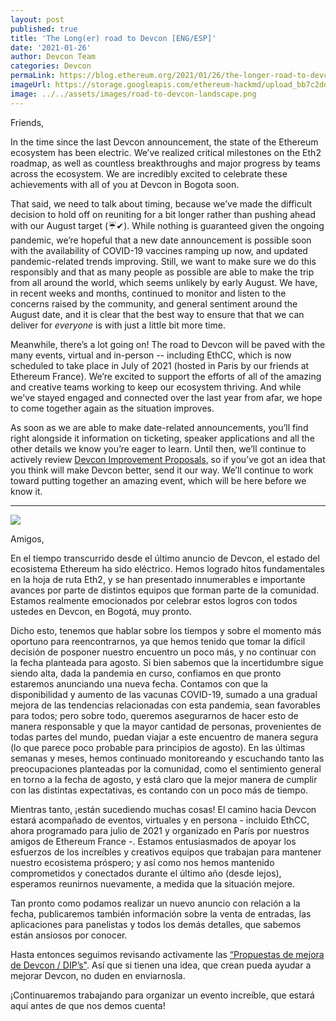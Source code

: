 ```yaml
---
layout: post
published: true
title: 'The Long(er) road to Devcon [ENG/ESP]'
date: '2021-01-26'
author: Devcon Team
categories: Devcon
permaLink: https://blog.ethereum.org/2021/01/26/the-longer-road-to-devcon/
imageUrl: https://storage.googleapis.com/ethereum-hackmd/upload_bb7c2ddd6e5013d15f762229fa168f5f.png
image: ../../assets/images/road-to-devcon-landscape.png
---
```


Friends,

In the time since the last Devcon announcement, the state of the Ethereum ecosystem has been electric. We’ve realized critical milestones on the Eth2 roadmap, as well as countless breakthroughs and major progress by teams across the ecosystem. We are incredibly excited to celebrate these achievements with all of you at Devcon in Bogota soon.

That said, we need to talk about timing, because we’ve made the difficult decision to hold off on reuniting for a bit longer rather than pushing ahead with our August target (☔️✔). While nothing is guaranteed given the ongoing pandemic, we’re hopeful that a new date announcement is possible soon with the availability of COVID-19 vaccines ramping up now, and updated pandemic-related trends improving. Still, we want to make sure we do this responsibly and that as many people as possible are able to make the trip from all around the world, which seems unlikely by early August. We have, in recent weeks and months, continued to monitor and listen to the concerns raised by the community, and general sentiment around the August date, and it is clear that the best way to ensure that that we can deliver for _everyone_ is with just a little bit more time.

Meanwhile, there’s a lot going on! The road to Devcon will be paved with the many events, virtual and in-person -- including EthCC, which is now scheduled to take place in July of 2021 (hosted in Paris by our friends at Ethereum France). We’re excited to support the efforts of all of the amazing and creative teams working to keep our ecosystem thriving. And while we've stayed engaged and connected over the last year from afar, we hope to come together again as the situation improves.

As soon as we are able to make date-related announcements, you’ll find right alongside it information on ticketing, speaker applications and all the other details we know you’re eager to learn. Until then, we’ll continue to actively review [Devcon Improvement Proposals](https://github.com/efdevcon/DIPs), so if you’ve got an idea that you think will make Devcon better, send it our way. We’ll continue to work toward putting together an amazing event, which will be here before we know it.

---

![](https://storage.googleapis.com/ethereum-hackmd/upload_bb7c2ddd6e5013d15f762229fa168f5f.png)

Amigos,

En el tiempo transcurrido desde el último anuncio de Devcon, el estado del ecosistema Ethereum ha sido eléctrico. Hemos logrado hitos fundamentales en la hoja de ruta Eth2, y se han presentado innumerables e importante avances por parte de distintos equipos que forman parte de la comunidad. Estamos realmente emocionados por celebrar estos logros con todos ustedes en Devcon, en Bogotá, muy pronto.

Dicho esto, tenemos que hablar sobre los tiempos y sobre el momento más oportuno para reencontrarnos, ya que hemos tenido que tomar la difícil decisión de posponer nuestro encuentro un poco más, y no continuar con la fecha planteada para agosto. Si bien sabemos que la incertidumbre sigue siendo alta, dada la pandemia en curso, confiamos en que pronto estaremos anunciando una nueva fecha. Contamos con que la disponibilidad y aumento de las vacunas COVID-19, sumado a una gradual mejora de las tendencias relacionadas con esta pandemia, sean favorables para todos; pero sobre todo, queremos asegurarnos de hacer esto de manera responsable y que la mayor cantidad de personas, provenientes de todas partes del mundo, puedan viajar a este encuentro de manera segura (lo que parece poco probable para principios de agosto). En las últimas semanas y meses, hemos continuado monitoreando y escuchando tanto las preocupaciones planteadas por la comunidad, como el sentimiento general en torno a la fecha de agosto, y está claro que la mejor manera de cumplir con las distintas expectativas, es contando con un poco más de tiempo.

Mientras tanto, ¡están sucediendo muchas cosas! El camino hacia Devcon estará acompañado de eventos, virtuales y en persona - incluido EthCC, ahora programado para julio de 2021 y organizado en París por nuestros amigos de Ethereum France -. Estamos entusiasmados de apoyar los esfuerzos de los increíbles y creativos equipos que trabajan para mantener nuestro ecosistema próspero; y así como nos hemos mantenido comprometidos y conectados durante el último año (desde lejos), esperamos reunirnos nuevamente, a medida que la situación mejore.

Tan pronto como podamos realizar un nuevo anuncio con relación a la fecha, publicaremos también información sobre la venta de entradas, las aplicaciones para panelistas y todos los demás detalles, que sabemos están ansiosos por conocer.

Hasta entonces seguimos revisando activamente las [“Propuestas de mejora de Devcon / DIP’s"](https://github.com/efdevcon/DIPs). Así que si tienen una idea, que crean pueda ayudar a mejorar Devcon, no duden en enviarnosla.

¡Continuaremos trabajando para organizar un evento increíble, que estará aquí antes de que nos demos cuenta!
